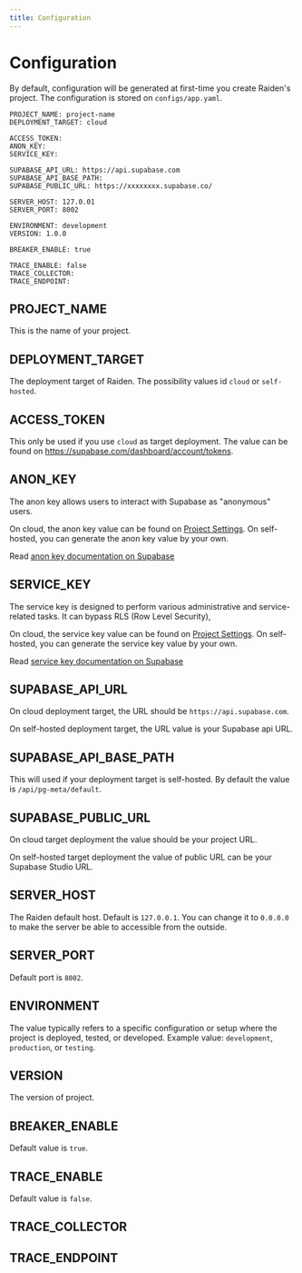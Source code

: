 ```yaml
---
title: Configuration
---
```


# Configuration

By default, configuration will be generated at first-time you create Raiden's project.
The configuration is stored on `configs/app.yaml`.

```
PROJECT_NAME: project-name
DEPLOYMENT_TARGET: cloud

ACCESS_TOKEN:
ANON_KEY:
SERVICE_KEY:

SUPABASE_API_URL: https://api.supabase.com
SUPABASE_API_BASE_PATH:
SUPABASE_PUBLIC_URL: https://xxxxxxxx.supabase.co/

SERVER_HOST: 127.0.01
SERVER_PORT: 8002

ENVIRONMENT: development
VERSION: 1.0.0

BREAKER_ENABLE: true

TRACE_ENABLE: false
TRACE_COLLECTOR:
TRACE_ENDPOINT:
```

## PROJECT_NAME

This is the name of your project.

## DEPLOYMENT_TARGET

The deployment target of Raiden. The possibility values id `cloud` or `self-hosted`.

## ACCESS_TOKEN

This only be used if you use `cloud` as target deployment.
The value can be found on https://supabase.com/dashboard/account/tokens.

## ANON_KEY

The anon key allows users to interact with Supabase as "anonymous" users.

On cloud, the anon key value can be found on [Project Settings](https://supabase.com/dashboard/projects). On self-hosted, you can generate the anon key value by your own.

Read [anon key documentation on Supabase](https://supabase.com/docs/guides/api/api-keys#the-anon-key)

## SERVICE_KEY

The service key is designed to perform various administrative and service-related tasks. It can bypass RLS (Row Level Security),

On cloud, the service key value can be found on [Project Settings](https://supabase.com/dashboard/projects). On self-hosted, you can generate the service key value by your own.

Read [service key documentation on Supabase](https://supabase.com/docs/guides/api/api-keys#the-servicerole-key)

## SUPABASE_API_URL

On cloud deployment target, the URL should be `https://api.supabase.com`.

On self-hosted deployment target, the URL value is your Supabase api URL.

## SUPABASE_API_BASE_PATH

This will used if your deployment target is self-hosted.
By default the value is `/api/pg-meta/default`.

## SUPABASE_PUBLIC_URL

On cloud target deployment the value should be your project URL.

On self-hosted target deployment the value of public URL can be your Supabase Studio URL.

## SERVER_HOST

The Raiden default host. Default is `127.0.0.1`.
You can change it to `0.0.0.0` to make the server be able to accessible from the outside.

## SERVER_PORT

Default port is `8002`.

## ENVIRONMENT

The value typically refers to a specific configuration or setup where the project is deployed, tested, or developed. Example value: `development`, `production`, or `testing`.

## VERSION

The version of project.

## BREAKER_ENABLE

Default value is `true`.

## TRACE_ENABLE

Default value is `false`.

## TRACE_COLLECTOR


## TRACE_ENDPOINT
